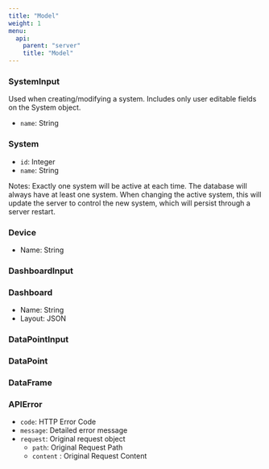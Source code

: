 ```yaml
---
title: "Model"
weight: 1
menu:
  api:
    parent: "server"
    title: "Model"
---
```


### SystemInput
Used when creating/modifying a system. Includes only user editable fields on the System object.

- `name`: String

### System
- `id`: Integer
- `name`: String

Notes: Exactly one system will be active at each time. The database will always have at least one system. When changing the active system, this will update the server to control the new system, which will persist through a server restart. 

### Device
- Name: String

### DashboardInput

### Dashboard
- Name: String
- Layout: JSON

### DataPointInput

### DataPoint

### DataFrame


### APIError
- `code`: HTTP Error Code
- `message`: Detailed error message 
- `request`: Original request object
    - `path`: Original Request Path
    - `content` : Original Request Content